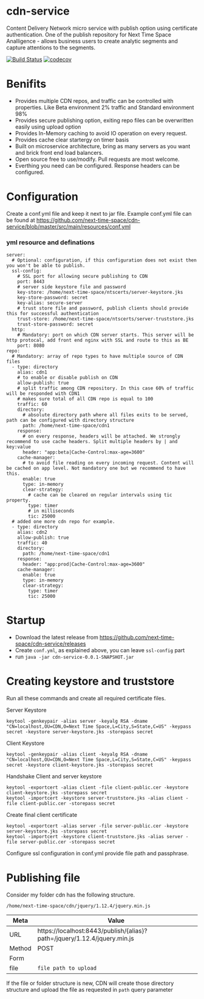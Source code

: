 # cdn-service
Content Delivery Network micro service with publish option using certificate authentication. One of the publish repository for Next Time Space Analligence - allows business users to create analytic segments and capture attentions to the segments. 


[![Build Status](https://travis-ci.org/next-time-space/cdn-service.svg?branch=master)](https://travis-ci.org/next-time-space/cdn-service) [![codecov](https://codecov.io/gh/next-time-space/cdn-service/branch/master/graph/badge.svg)](https://codecov.io/gh/next-time-space/cdn-service)

# Benifits
* Provides multiple CDN repos, and traffic can be controlled with properties. Like Beta environment 2% traffic and Standard environment 98%
* Provides secure publishing option, exiting repo files can be overwritten easily using upload option
* Provides In-Memory caching to avoid IO operation on every request.
* Provides cache clear startergy on timer basis
* Built on microservice architecture, bring as many servers as you want and brick front end load balancers.
* Open source free to use/modify. Pull requests are most welcome.
* Everthing you need can be configured. Response headers can be configured.


# Configuration

Create a conf.yml file and keep it next to jar file. Example conf.yml file can be found at https://github.com/next-time-space/cdn-service/blob/master/src/main/resources/conf.yml

### yml resource and definations
```
server:
  # Optional: configuration, if this configuration does not exist then you won't be able to publish. 
  ssl-config:
    # SSL port for allowing secure publishing to CDN
    port: 8443
    # server side keystore file and password 
    key-store: /home/next-time-space/ntscerts/server-keystore.jks
    key-store-password: secret
    key-alias: secure-server
    # trust store file and password, publish clients should provide this for successful authentication 
    trust-store: /home/next-time-space/ntscerts/server-truststore.jks
    trust-store-password: secret
  http:
    # Mandatory: port on which CDN server starts. This server will be http protocal, add front end nginx with SSL and route to this as BE 
    port: 8080
repo:
  # Mandatory: array of repo types to have multiple source of CDN files 
  - type: directory
    alias: cdn1
    # to enable or disable publish on CDN
    allow-publish: true
    # split traffic among CDN repository. In this case 60% of traffic will be responded with CDN1
    # makes sure total of all CDN repo is equal to 100
    traffic: 60
    directory:
      # absolute directory path where all files exits to be served, path can be configured with directory structure
      path: /home/next-time-space/cdn1
    response:
      # on every response, headers will be attached. We strongly recommend to use cache headers. Split multiple headers by | and key:value 
      header: "app:beta|Cache-Control:max-age=3600"
    cache-manager:
      # to avoid file reading on every incoming request. Content will be cached on app level. Not mandatory one but we recommend to have this. 
      enable: true
      type: in-memory
      clear-strategy:
        # cache can be cleared on regular intervals using tic property. 
        type: timer
        # in milliseconds 
        tic: 25000
  # added one more cdn repo for example. 
  - type: directory
    alias: cdn2
    allow-publish: true
    traffic: 40
    directory:
      path: /home/next-time-space/cdn1
    response:
      header: "app:prod|Cache-Control:max-age=3600"
    cache-manager:
      enable: true
      type: in-memory
      clear-strategy:
        type: timer
        tic: 25000   
```
# Startup

* Download the latest release from https://github.com/next-time-space/cdn-service/releases
* Create `conf.yml`, as explained above, you can leave `ssl-config` part
* run `java -jar cdn-service-0.0.1-SNAPSHOT.jar`

# Creating keystore and truststore

Run all these commands and create all required certificate files.

Server Keystore


	keytool -genkeypair -alias server -keyalg RSA -dname "CN=localhost,OU=CDN,O=Next Time Space,L=City,S=State,C=US" -keypass secret -keystore server-keystore.jks -storepass secret


Client Keystore

```
keytool -genkeypair -alias client -keyalg RSA -dname "CN=localhost,OU=CDN,O=Next Time Space,L=City,S=State,C=US" -keypass secret -keystore client-keystore.jks -storepass secret
```

Handshake Client and server keystore

```
keytool -exportcert -alias client -file client-public.cer -keystore client-keystore.jks -storepass secret
keytool -importcert -keystore server-truststore.jks -alias client -file client-public.cer -storepass secret
```
Create final client certificate

```
keytool -exportcert -alias server -file server-public.cer -keystore server-keystore.jks -storepass secret
keytool -importcert -keystore client-truststore.jks -alias server -file server-public.cer -storepass secret
```

Configure ssl configuration in conf.yml provide file path and passphrase.


# Publishing file

Consider my folder cdn has the following structure.

```
/home/next-time-space/cdn/jquery/1.12.4/jquery.min.js
```
Meta | Value
------------ | -------------
URL | https://localhost:8443/publish/{alias}?path=/jquery/1.12.4/jquery.min.js
Method | POST
Form | 
file | `file path to upload`

If the file or folder structure is new, CDN will create those directory structure and upload the file as requested in `path` query parameter

